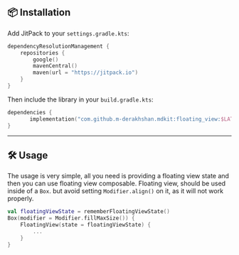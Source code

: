## 📦 Installation

Add JitPack to your `settings.gradle.kts`:

```kotlin
dependencyResolutionManagement {
    repositories {
        google()
        mavenCentral()
        maven(url = "https://jitpack.io")
    }
}
````

Then include the library in your `build.gradle.kts`:

```kotlin
dependencies {
       implementation("com.github.m-derakhshan.mdkit:floating_view:$LATEST_VERSION")
}
```

---


## 🛠️ Usage

The usage is very simple, all you need is providing a floating view state and then you can use floating view composable.
Floating view, should be used inside of a `Box`. but avoid setting `Modifier.align()` on it, as it will not work properly.

```kotlin
val floatingViewState = rememberFloatingViewState()
Box(modifier = Modifier.fillMaxSize()) {
    FloatingView(state = floatingViewState) {
        ...
    }
}
```
